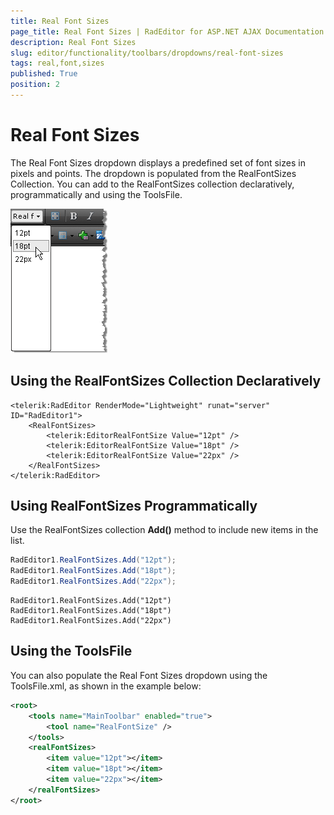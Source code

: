 ```yaml
---
title: Real Font Sizes
page_title: Real Font Sizes | RadEditor for ASP.NET AJAX Documentation
description: Real Font Sizes
slug: editor/functionality/toolbars/dropdowns/real-font-sizes
tags: real,font,sizes
published: True
position: 2
---
```


# Real Font Sizes

The Real Font Sizes dropdown displays a predefined set of font sizes in pixels and points. The dropdown is populated from the RealFontSizes Collection. You can add to the RealFontSizes collection declaratively, programmatically and using the ToolsFile.

![](images/editor-dropdowns002.png)

## Using the RealFontSizes Collection Declaratively

````ASP.NET
<telerik:RadEditor RenderMode="Lightweight" runat="server" ID="RadEditor1">
	<RealFontSizes>
		<telerik:EditorRealFontSize Value="12pt" />
		<telerik:EditorRealFontSize Value="18pt" />
		<telerik:EditorRealFontSize Value="22px" />
	</RealFontSizes>
</telerik:RadEditor>
````

## Using RealFontSizes Programmatically

Use the RealFontSizes collection **Add()** method to include new items in the list.

````C#
RadEditor1.RealFontSizes.Add("12pt");
RadEditor1.RealFontSizes.Add("18pt");
RadEditor1.RealFontSizes.Add("22px");
````
````VB
RadEditor1.RealFontSizes.Add("12pt")
RadEditor1.RealFontSizes.Add("18pt")
RadEditor1.RealFontSizes.Add("22px")
````

## Using the ToolsFile

You can also populate the Real Font Sizes dropdown using the ToolsFile.xml, as shown in the example below:

````XML
<root>
	<tools name="MainToolbar" enabled="true">
		<tool name="RealFontSize" />
	</tools>
	<realFontSizes>
		<item value="12pt"></item>
		<item value="18pt"></item>
		<item value="22px"></item>
	</realFontSizes>
</root> 
````


